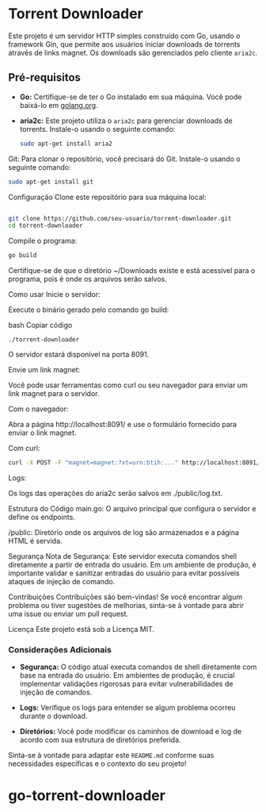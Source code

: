 # Torrent Downloader

Este projeto é um servidor HTTP simples construído com Go, usando o framework Gin, que permite aos usuários iniciar downloads de torrents através de links magnet. Os downloads são gerenciados pelo cliente `aria2c`.

## Pré-requisitos

- **Go:** Certifique-se de ter o Go instalado em sua máquina. Você pode baixá-lo em [golang.org](https://golang.org/).
- **aria2c:** Este projeto utiliza o `aria2c` para gerenciar downloads de torrents. Instale-o usando o seguinte comando:
  
  ```bash
  sudo apt-get install aria2
  ```


Git: Para clonar o repositório, você precisará do Git. Instale-o usando o seguinte comando:

```bash
sudo apt-get install git
```
Configuração
Clone este repositório para sua máquina local:

```bash

git clone https://github.com/seu-usuario/torrent-downloader.git
cd torrent-downloader
```
Compile o programa:

```bash
go build
```

Certifique-se de que o diretório ~/Downloads existe e está acessível para o programa, pois é onde os arquivos serão salvos.

Como usar
Inicie o servidor:

Execute o binário gerado pelo comando go build:

bash
Copiar código
```
./torrent-downloader
```
O servidor estará disponível na porta 8091.

Envie um link magnet:

Você pode usar ferramentas como curl ou seu navegador para enviar um link magnet para o servidor.

Com o navegador:

Abra a página http://localhost:8091/ e use o formulário fornecido para enviar o link magnet.


Com curl:

```bash
curl -X POST -F "magnet=magnet:?xt=urn:btih:..." http://localhost:8091/download
```


Logs:

Os logs das operações do aria2c serão salvos em ./public/log.txt.

Estrutura do Código
main.go: O arquivo principal que configura o servidor e define os endpoints.

/public: Diretório onde os arquivos de log são armazenados e a página HTML é servida.

Segurança
Nota de Segurança: Este servidor executa comandos shell diretamente a partir de entrada do usuário. Em um ambiente de produção, é importante validar e sanitizar entradas do usuário para evitar possíveis ataques de injeção de comando.

Contribuições
Contribuições são bem-vindas! Se você encontrar algum problema ou tiver sugestões de melhorias, sinta-se à vontade para abrir uma issue ou enviar um pull request.

Licença
Este projeto está sob a Licença MIT.


### Considerações Adicionais

- **Segurança:** O código atual executa comandos de shell diretamente com base na entrada do usuário. Em ambientes de produção, é crucial implementar validações rigorosas para evitar vulnerabilidades de injeção de comandos.

- **Logs:** Verifique os logs para entender se algum problema ocorreu durante o download.

- **Diretórios:** Você pode modificar os caminhos de download e log de acordo com sua estrutura de diretórios preferida. 

Sinta-se à vontade para adaptar este `README.md` conforme suas necessidades específicas e o contexto do seu projeto!





# go-torrent-downloader
